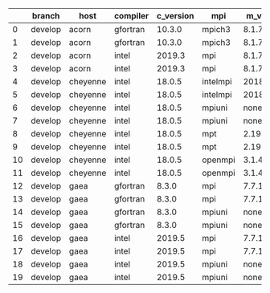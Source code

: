 |    | branch   | host     | compiler   | c_version   | mpi      | m_version   | o_g   | os     | build   | u_pass   | u_fail   | s_pass   | s_fail   | e_pass   | e_fail   | nuopc_pass   | nuopc_fail   | hash                                                                                                                           | modified            |
|----|----------|----------|------------|-------------|----------|-------------|-------|--------|---------|----------|----------|----------|----------|----------|----------|--------------|--------------|--------------------------------------------------------------------------------------------------------------------------------|---------------------|
|  0 | develop  | acorn    | gfortran   | 10.3.0      | mpich3   | 8.1.7       | O     | Linux  | Pass    | 11931    | -128     | 49       | 0        | 80       | 0        | 50           | 0            | [artifacts](https://github.com/esmf-org/esmf-test-artifacts/tree/acorn/develop/acorn/gfortran/10.3.0/O/mpich3/8.1.7)           | 02/15/2022_17:33:43 |
|  1 | develop  | acorn    | gfortran   | 10.3.0      | mpich3   | 8.1.7       | g     | Linux  | Pass    | 13695    | 0        | 49       | 0        | 80       | 0        | 50           | 0            | [artifacts](https://github.com/esmf-org/esmf-test-artifacts/tree/acorn/develop/acorn/gfortran/10.3.0/g/mpich3/8.1.7)           | 02/15/2022_17:33:43 |
|  2 | develop  | acorn    | intel      | 2019.3      | mpi      | 8.1.7       | O     | Linux  | Pass    | 11931    | -128     | 49       | 0        | 80       | 0        | 50           | 0            | [artifacts](https://github.com/esmf-org/esmf-test-artifacts/tree/acorn/develop/acorn/intel/2019.3/O/mpi/8.1.7)                 | 02/15/2022_17:33:43 |
|  3 | develop  | acorn    | intel      | 2019.3      | mpi      | 8.1.7       | g     | Linux  | Pass    | 11931    | -128     | 49       | 0        | 80       | 0        | 50           | 0            | [artifacts](https://github.com/esmf-org/esmf-test-artifacts/tree/acorn/develop/acorn/intel/2019.3/g/mpi/8.1.7)                 | 02/15/2022_17:33:43 |
|  4 | develop  | cheyenne | intel      | 18.0.5      | intelmpi | 2018.4.274  | O     | Linux  | Pass    | pending  | pending  | pending  | pending  | pending  | pending  | pending      | pending      | [artifacts](https://github.com/esmf-org/esmf-test-artifacts/tree/cheyenne/develop/cheyenne/intel/18.0.5/O/intelmpi/2018.4.274) | 02/15/2022_17:09:40 |
|  5 | develop  | cheyenne | intel      | 18.0.5      | intelmpi | 2018.4.274  | g     | Linux  | Pass    | 13695    | 0        | 49       | 0        | 80       | 0        | 50           | 0            | [artifacts](https://github.com/esmf-org/esmf-test-artifacts/tree/cheyenne/develop/cheyenne/intel/18.0.5/g/intelmpi/2018.4.274) | 02/15/2022_17:09:40 |
|  6 | develop  | cheyenne | intel      | 18.0.5      | mpiuni   | none        | O     | Linux  | Pass    | pending  | pending  | pending  | pending  | pending  | pending  | pending      | pending      | [artifacts](https://github.com/esmf-org/esmf-test-artifacts/tree/cheyenne/develop/cheyenne/intel/18.0.5/O/mpiuni/none)         | 02/15/2022_17:09:40 |
|  7 | develop  | cheyenne | intel      | 18.0.5      | mpiuni   | none        | g     | Linux  | Pass    | pending  | pending  | pending  | pending  | pending  | pending  | pending      | pending      | [artifacts](https://github.com/esmf-org/esmf-test-artifacts/tree/cheyenne/develop/cheyenne/intel/18.0.5/g/mpiuni/none)         | 02/15/2022_17:09:40 |
|  8 | develop  | cheyenne | intel      | 18.0.5      | mpt      | 2.19        | O     | Linux  | Pass    | pending  | pending  | pending  | pending  | pending  | pending  | pending      | pending      | [artifacts](https://github.com/esmf-org/esmf-test-artifacts/tree/cheyenne/develop/cheyenne/intel/18.0.5/O/mpt/2.19)            | 02/15/2022_17:09:40 |
|  9 | develop  | cheyenne | intel      | 18.0.5      | mpt      | 2.19        | g     | Linux  | Pass    | 13695    | 0        | 49       | 0        | 80       | 0        | 50           | 0            | [artifacts](https://github.com/esmf-org/esmf-test-artifacts/tree/cheyenne/develop/cheyenne/intel/18.0.5/g/mpt/2.19)            | 02/15/2022_17:09:40 |
| 10 | develop  | cheyenne | intel      | 18.0.5      | openmpi  | 3.1.4       | O     | Linux  | Pass    | pending  | pending  | pending  | pending  | pending  | pending  | pending      | pending      | [artifacts](https://github.com/esmf-org/esmf-test-artifacts/tree/cheyenne/develop/cheyenne/intel/18.0.5/O/openmpi/3.1.4)       | 02/15/2022_17:09:40 |
| 11 | develop  | cheyenne | intel      | 18.0.5      | openmpi  | 3.1.4       | g     | Linux  | Pass    | 13695    | 0        | 49       | 0        | 80       | 0        | 50           | 0            | [artifacts](https://github.com/esmf-org/esmf-test-artifacts/tree/cheyenne/develop/cheyenne/intel/18.0.5/g/openmpi/3.1.4)       | 02/15/2022_17:09:40 |
| 12 | develop  | gaea     | gfortran   | 8.3.0       | mpi      | 7.7.11      | O     | Unicos | Fail    | 11930    | -127     | 49       | 0        | 80       | 0        | 47           | 3            | [artifacts](https://github.com/esmf-org/esmf-test-artifacts/tree/gaea/develop/gaea/gfortran/8.3.0/O/mpi/7.7.11)                | 02/15/2022_17:18:17 |
| 13 | develop  | gaea     | gfortran   | 8.3.0       | mpi      | 7.7.11      | g     | Unicos | Fail    | 13694    | 1        | 49       | 0        | 80       | 0        | 47           | 3            | [artifacts](https://github.com/esmf-org/esmf-test-artifacts/tree/gaea/develop/gaea/gfortran/8.3.0/g/mpi/7.7.11)                | 02/15/2022_17:18:17 |
| 14 | develop  | gaea     | gfortran   | 8.3.0       | mpiuni   | none        | O     | Unicos | Fail    | 10410    | -128     | 8        | 0        | 43       | 0        | 0            | 50           | [artifacts](https://github.com/esmf-org/esmf-test-artifacts/tree/gaea/develop/gaea/gfortran/8.3.0/O/mpiuni/none)               | 02/15/2022_17:18:17 |
| 15 | develop  | gaea     | gfortran   | 8.3.0       | mpiuni   | none        | g     | Unicos | Fail    | 12174    | 0        | 8        | 0        | 43       | 0        | 0            | 50           | [artifacts](https://github.com/esmf-org/esmf-test-artifacts/tree/gaea/develop/gaea/gfortran/8.3.0/g/mpiuni/none)               | 02/15/2022_17:18:17 |
| 16 | develop  | gaea     | intel      | 2019.5      | mpi      | 7.7.11      | O     | Unicos | Fail    | 11916    | -113     | 49       | 0        | 80       | 0        | 47           | 3            | [artifacts](https://github.com/esmf-org/esmf-test-artifacts/tree/gaea/develop/gaea/intel/2019.5/O/mpi/7.7.11)                  | 02/15/2022_17:18:17 |
| 17 | develop  | gaea     | intel      | 2019.5      | mpi      | 7.7.11      | g     | Unicos | Fail    | 11916    | -113     | 49       | 0        | 80       | 0        | 47           | 3            | [artifacts](https://github.com/esmf-org/esmf-test-artifacts/tree/gaea/develop/gaea/intel/2019.5/g/mpi/7.7.11)                  | 02/15/2022_17:18:17 |
| 18 | develop  | gaea     | intel      | 2019.5      | mpiuni   | none        | O     | Unicos | Fail    | 10395    | -113     | 8        | 0        | 43       | 0        | 0            | 50           | [artifacts](https://github.com/esmf-org/esmf-test-artifacts/tree/gaea/develop/gaea/intel/2019.5/O/mpiuni/none)                 | 02/15/2022_17:18:17 |
| 19 | develop  | gaea     | intel      | 2019.5      | mpiuni   | none        | g     | Unicos | Fail    | 10395    | -113     | 8        | 0        | 43       | 0        | 0            | 50           | [artifacts](https://github.com/esmf-org/esmf-test-artifacts/tree/gaea/develop/gaea/intel/2019.5/g/mpiuni/none)                 | 02/15/2022_17:18:17 |